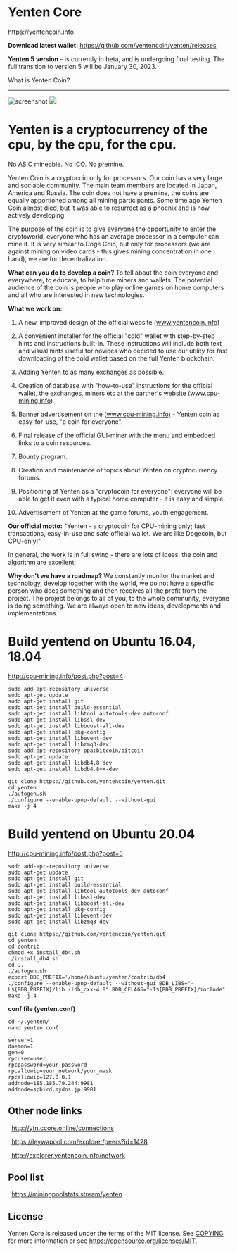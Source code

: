 Yenten Core
=====================================

https://yentencoin.info

**Download latest wallet:**
https://github.com/yentencoin/yenten/releases

**Yenten 5 version** -  is currently in beta, and is undergoing final testing.
The full transition to version 5 will be January 30, 2023.

What is Yenten Coin?

----------------

![screenshot](https://raw.githubusercontent.com/yentencoin/yenten/yenten-4.0.0/docs/screen.png)
![](https://raw.githubusercontent.com/yentencoin/yenten/yenten-4.0.0/docs/images/header-teamwork.png)

# Yenten is a cryptocurrency of the cpu, by the cpu, for the cpu.
No ASIC mineable. No ICO. No premine.

Yenten Coin is a cryptocoin only for processors.
Our coin has a very large and sociable community. The main team members are located in Japan, America and Russia.
The coin does not have a premine, the coins are equally apportioned among all mining participants. Some time ago Yenten Coin almost died, but it was able to resurrect as a phoenix and is now actively developing.

The purpose of the coin is to give everyone the opportunity to enter the cryptoworld, everyone who has an average processor in a computer can mine it. It is very similar to Doge Coin, but only for processors (we are against mining on video cards - this gives mining concentration in one hand), we are for decentralization.

**What can you do to develop a coin?**
To tell about the coin everyone and everywhere, to educate, to help tune miners and wallets. The potential audience of the coin is people who play online games on home computers and all who are interested in new technologies.

**What we work on:**

 1. A new, improved design of the official website (www.yentencoin.info)
 
 2. A convenient installer for the official "cold" wallet with step-by-step hints and instructions built-in. These instructions will include both text and visual hints useful for novices who decided to use our utility for fast downloading of the cold wallet based on the full Yenten blockchain.

 3. Adding Yenten to as many exchanges as possible.

 4. Creation of database with "how-to-use" instructions for the official wallet, the exchanges, miners etc at the partner's website (www.cpu-mining.info)

 5. Banner advertisement on the (www.cpu-mining.info) - Yenten coin as easy-for-use, "a coin for everyone".

 6. Final release of the official GUI-miner with the menu and embedded links to a coin resources.

 7. Bounty program.

 8. Creation and maintenance of topics about Yenten on cryptocurrency forums.

 9. Positioning of Yenten as a "cryptocoin for everyone": everyone will be able to get it even with a typical home computer - it is easy and simple.

10. Advertisement of Yenten at the game forums, youth engagement.

**Our official motto:** "Yenten - a cryptocoin for CPU-mining only; fast transactions, easy-in-use and safe official wallet. We are like Dogecoin, but CPU-only!"

In general, the work is in full swing - there are lots of ideas, the coin and algorithm are excellent.

**Why don't we have a roadmap?**
We constantly monitor the market and technology, develop together with the world, we do not have a specific person who does something and then receives all the profit from the project. The project belongs to all of you, to the whole community, everyone is doing something. We are always open to new ideas, developments and implementations.



# Build yentend on Ubuntu 16.04, 18.04
http://cpu-mining.info/post.php?post=4

```
sudo add-apt-repository universe
sudo apt-get update
sudo apt-get install git
sudo apt-get install build-essential
sudo apt-get install libtool autotools-dev autoconf
sudo apt-get install libssl-dev
sudo apt-get install libboost-all-dev
sudo apt-get install pkg-config
sudo apt-get install libevent-dev
sudo apt-get install libzmq3-dev
sudo add-apt-repository ppa:bitcoin/bitcoin
sudo apt-get update
sudo apt-get install libdb4.8-dev
sudo apt-get install libdb4.8++-dev

git clone https://github.com/yentencoin/yenten.git
cd yenten
./autogen.sh
./configure --enable-upnp-default --without-gui
make -j 4
```

# Build yentend on Ubuntu 20.04
http://cpu-mining.info/post.php?post=5

```
sudo add-apt-repository universe
sudo apt-get update
sudo apt-get install git
sudo apt-get install build-essential
sudo apt-get install libtool autotools-dev autoconf
sudo apt-get install libssl-dev
sudo apt-get install libboost-all-dev
sudo apt-get install pkg-config
sudo apt-get install libevent-dev
sudo apt-get install libzmq3-dev

git clone https://github.com/yentencoin/yenten.git
cd yenten
cd contrib
chmod +x install_db4.sh
./install_db4.sh .
cd ..
./autogen.sh
export BDB_PREFIX='/home/ubuntu/yenten/contrib/db4'
./configure --enable-upnp-default --without-gui BDB_LIBS="-L${BDB_PREFIX}/lib -ldb_cxx-4.8" BDB_CFLAGS="-I${BDB_PREFIX}/include"
make -j 4
```

**conf file (yenten.conf)**
```
cd ~/.yenten/
nano yenten.conf
```

```
server=1
daemon=1
gen=0
rpcuser=user
rpcpassword=your_password
rpcallowip=your_network/your_mask
rpcallowip=127.0.0.1
addnode=185.185.70.244:9981
addnode=spbird.mydns.jp:9981
```

Other node links
----------------

&nbsp;  http://ytn.ccore.online/connections
  
&nbsp;  https://leywapool.com/explorer/peers?id=1428
  
&nbsp;  http://explorer.yentencoin.info/network

Pool list
---------

&nbsp; https://miningpoolstats.stream/yenten



License
-------

Yenten Core is released under the terms of the MIT license. See [COPYING](COPYING) for more
information or see https://opensource.org/licenses/MIT.
